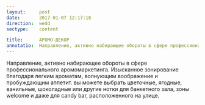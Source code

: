 ```yaml
---
layout:     post
date:       2017-01-07 12:17:18
direction:  wedd
sectype:    content

title:      АРОМО-ДЕКОР      
annotatio:  Направление, активно набирающее обороты в сфере профессионального аромомаркетинга. Изысканное зонирование благодаря легким ароматам, волнующим воображение и пробуждающим аппетит. вы можете выбрать цветочные, ягодные, ванильные, шоколадные или другие нотки для банкетного зала, зоны welcome и даже для candy bar, расположенного на улице. 
---
```


Направление, активно набирающее обороты в сфере профессионального аромомаркетинга. Изысканное зонирование благодаря легким ароматам, волнующим воображение и пробуждающим аппетит. вы можете выбрать цветочные, ягодные, ванильные, шоколадные или другие нотки для банкетного зала, зоны welcome и даже для candy bar, расположенного на улице. 